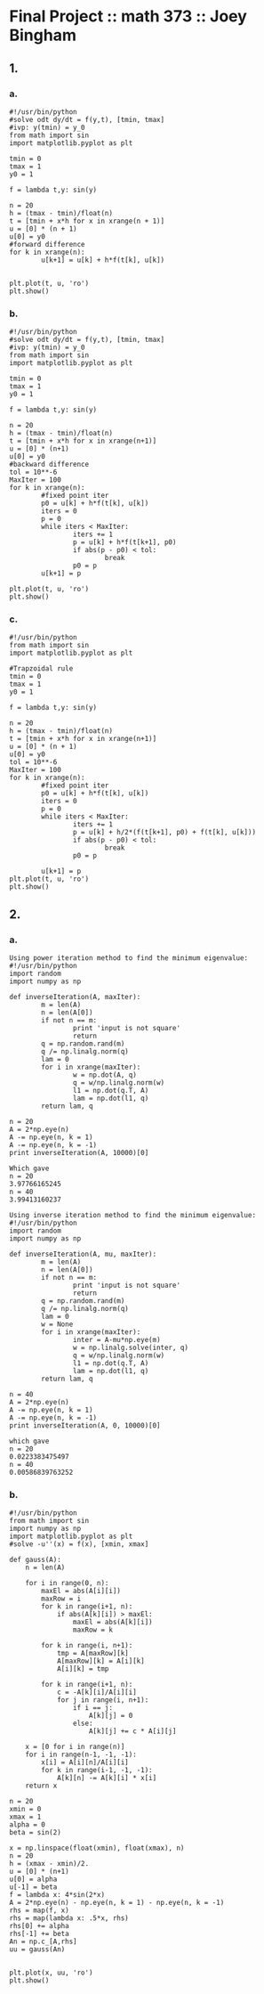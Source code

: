 # Final Project :: math 373 :: Joey Bingham

## 1.

### a. 
	#!/usr/bin/python
	#solve odt dy/dt = f(y,t), [tmin, tmax]
	#ivp: y(tmin) = y_0
	from math import sin
	import matplotlib.pyplot as plt
	
	tmin = 0
	tmax = 1
	y0 = 1
	
	f = lambda t,y: sin(y)
	
	n = 20
	h = (tmax - tmin)/float(n)
	t = [tmin + x*h for x in xrange(n + 1)]
	u = [0] * (n + 1)
	u[0] = y0
	#forward difference
	for k in xrange(n):
        	u[k+1] = u[k] + h*f(t[k], u[k])
	
	
	plt.plot(t, u, 'ro')
	plt.show()
	
### b. 
	#!/usr/bin/python
	#solve odt dy/dt = f(y,t), [tmin, tmax]
	#ivp: y(tmin) = y_0
	from math import sin
	import matplotlib.pyplot as plt
	
	tmin = 0
	tmax = 1
	y0 = 1
	
	f = lambda t,y: sin(y)
	
	n = 20
	h = (tmax - tmin)/float(n)
	t = [tmin + x*h for x in xrange(n+1)]
	u = [0] * (n+1)
	u[0] = y0
	#backward difference
	tol = 10**-6
	MaxIter = 100
	for k in xrange(n):
        	#fixed point iter
        	p0 = u[k] + h*f(t[k], u[k])
        	iters = 0
        	p = 0
        	while iters < MaxIter:
                	iters += 1
                	p = u[k] + h*f(t[k+1], p0)
                	if abs(p - p0) < tol:
                        	break
                	p0 = p
        	u[k+1] = p
	
	plt.plot(t, u, 'ro')
	plt.show()
	
	
### c. 
	
	#!/usr/bin/python
	from math import sin
	import matplotlib.pyplot as plt
	
	#Trapzoidal rule
	tmin = 0
	tmax = 1
	y0 = 1
	
	f = lambda t,y: sin(y)
	
	n = 20
	h = (tmax - tmin)/float(n)
	t = [tmin + x*h for x in xrange(n+1)]
	u = [0] * (n + 1)
	u[0] = y0
	tol = 10**-6
	MaxIter = 100
	for k in xrange(n):
        	#fixed point iter
        	p0 = u[k] + h*f(t[k], u[k])
        	iters = 0
        	p = 0
        	while iters < MaxIter:
                	iters += 1
                	p = u[k] + h/2*(f(t[k+1], p0) + f(t[k], u[k]))
                	if abs(p - p0) < tol:
                        	break
                	p0 = p
	
        	u[k+1] = p
	plt.plot(t, u, 'ro')
	plt.show()
	
	
## 2.
### a.
	Using power iteration method to find the minimum eigenvalue:
	#!/usr/bin/python
	import random
	import numpy as np
	
	def inverseIteration(A, maxIter):
        	m = len(A)
        	n = len(A[0])
        	if not n == m:
                	print 'input is not square'
                	return
        	q = np.random.rand(m)
        	q /= np.linalg.norm(q)
        	lam = 0
        	for i in xrange(maxIter):
                	w = np.dot(A, q)
                	q = w/np.linalg.norm(w)
                	l1 = np.dot(q.T, A)
                	lam = np.dot(l1, q)
        	return lam, q
	
	n = 20
	A = 2*np.eye(n)
	A -= np.eye(n, k = 1)
	A -= np.eye(n, k = -1)
	print inverseIteration(A, 10000)[0]
		
	Which gave
	n = 20
	3.97766165245
	n = 40
	3.99413160237
		
	Using inverse iteration method to find the minimum eigenvalue:
	#!/usr/bin/python
	import random
	import numpy as np
	
	def inverseIteration(A, mu, maxIter):
        	m = len(A)
        	n = len(A[0])
        	if not n == m:
                	print 'input is not square'
                	return
        	q = np.random.rand(m)
        	q /= np.linalg.norm(q)
        	lam = 0
        	w = None
        	for i in xrange(maxIter):
                	inter = A-mu*np.eye(m)
                	w = np.linalg.solve(inter, q)
                	q = w/np.linalg.norm(w)
                	l1 = np.dot(q.T, A)
                	lam = np.dot(l1, q)
        	return lam, q
	
	n = 40
	A = 2*np.eye(n)
	A -= np.eye(n, k = 1)
	A -= np.eye(n, k = -1)
	print inverseIteration(A, 0, 10000)[0]

	which gave
	n = 20
	0.0223383475497
	n = 40
	0.00586839763252 
### b.
	#!/usr/bin/python
	from math import sin
	import numpy as np
	import matplotlib.pyplot as plt
	#solve -u''(x) = f(x), [xmin, xmax]
	
	def gauss(A):
    	n = len(A)
	
    	for i in range(0, n):
        	maxEl = abs(A[i][i])
        	maxRow = i
        	for k in range(i+1, n):
            	if abs(A[k][i]) > maxEl:
                	maxEl = abs(A[k][i])
                	maxRow = k
	
        	for k in range(i, n+1):
            	tmp = A[maxRow][k]
            	A[maxRow][k] = A[i][k]
            	A[i][k] = tmp
	
        	for k in range(i+1, n):
            	c = -A[k][i]/A[i][i]
            	for j in range(i, n+1):
                	if i == j:
                    	A[k][j] = 0
                	else:
                    	A[k][j] += c * A[i][j]
	
    	x = [0 for i in range(n)]
    	for i in range(n-1, -1, -1):
        	x[i] = A[i][n]/A[i][i]
        	for k in range(i-1, -1, -1):
            	A[k][n] -= A[k][i] * x[i]
    	return x
	
	n = 20
	xmin = 0
	xmax = 1
	alpha = 0
	beta = sin(2)
	
	x = np.linspace(float(xmin), float(xmax), n)
	n = 20
	h = (xmax - xmin)/2.
	u = [0] * (n+1)
	u[0] = alpha
	u[-1] = beta
	f = lambda x: 4*sin(2*x)
	A = 2*np.eye(n) - np.eye(n, k = 1) - np.eye(n, k = -1)
	rhs = map(f, x)
	rhs = map(lambda x: .5*x, rhs)
	rhs[0] += alpha
	rhs[-1] += beta
	An = np.c_[A,rhs]
	uu = gauss(An)
	
	
	plt.plot(x, uu, 'ro')
	plt.show()
	
